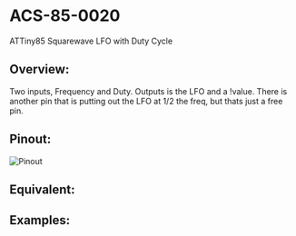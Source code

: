 # ACS-85-0020
 ATTiny85 Squarewave LFO with Duty Cycle

## Overview:

Two inputs, Frequency and Duty.
Outputs is the LFO and a !value.
There is another pin that is putting out the LFO at 1/2 the freq, but thats just a free pin.

## Pinout:
![Pinout](https://github.com/robstave/ArduinoComponentSketches/blob/master/ACS-85%20ATTiny85%20sketches/ACS-85-0020/images/ACS-85-0020.png)

## Equivalent:

## Examples:
